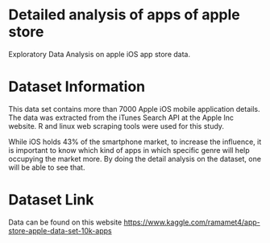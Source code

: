 # Detailed analysis of apps of apple store

Exploratory Data Analysis on apple iOS app store data.

# Dataset Information

This data set contains more than 7000 Apple iOS mobile application details. The data was extracted from the iTunes Search API at the Apple Inc website. R and linux web scraping tools were used for this study.

While iOS holds 43% of the smartphone market, to increase the influence, it is important to know which kind of apps in which specific genre will help occupying the market more. By doing the detail analysis on the dataset, one will be able to see that. 

# Dataset Link
Data can be found on this website https://www.kaggle.com/ramamet4/app-store-apple-data-set-10k-apps
